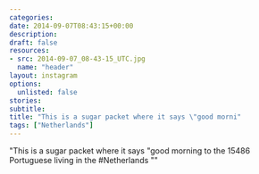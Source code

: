 ```yaml
---
categories:
date: 2014-09-07T08:43:15+00:00
description:
draft: false
resources:
- src: 2014-09-07_08-43-15_UTC.jpg
  name: "header"
layout: instagram
options:
  unlisted: false
stories:
subtitle:
title: "This is a sugar packet where it says \"good morni"
tags: ["Netherlands"]
---
```


"This is a sugar packet where it says \"good morning to the 15486 Portuguese living in the #Netherlands \""
